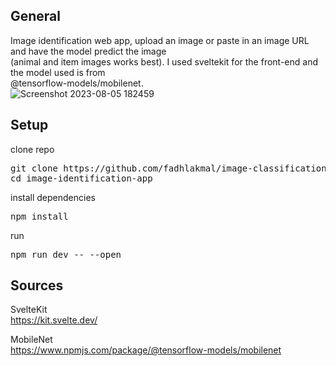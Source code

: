 ## General
Image identification web app, upload an image or paste in an image URL and have the model predict the image <br>(animal and item images works best). 
I used sveltekit for the front-end and the model used is from <br>@tensorflow-models/mobilenet.<br>
![Screenshot 2023-08-05 182459](https://github.com/fadhlakmal/image-classification-app/assets/120249194/36c40ef9-a2e2-4b94-883f-1175d05bff68)

## Setup
clone repo
<pre>
git clone https://github.com/fadhlakmal/image-classification-app.git
cd image-identification-app
</pre>
install dependencies
<pre>
npm install
</pre>
run
<pre>
npm run dev -- --open
</pre>
 
## Sources
SvelteKit <br>
https://kit.svelte.dev/

MobileNet <br>
https://www.npmjs.com/package/@tensorflow-models/mobilenet
